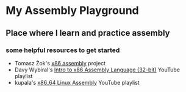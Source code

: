 # My Assembly Playground

## Place where I learn and practice assembly 

### some helpful resources to get started

* Tomasz Żok's [x86 assembly](http://www.cs.put.poznan.pl/tzok/public/cawllp-04-asm.html) project
* Davy Wybiral's [Intro to x86 Assembly Language (32-bit)](https://youtube.com/playlist?list=PLmxT2pVYo5LB5EzTPZGfFN0c2GDiSXgQe) YouTube playlist
* kupala's [x86_64 Linux Assembly](https://www.youtube.com/playlist?list=PLetF-YjXm-sCH6FrTz4AQhfH6INDQvQSn) YouTube playlist